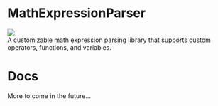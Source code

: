 # MathExpressionParser
[![](https://img.shields.io/travis/com/palapapa/MathExpressionParser/master?style=for-the-badge)](https://travis-ci.com/github/palapapa/MathExpressionParser) <br>
A customizable math expression parsing library that supports custom operators, functions, and variables.

# Docs
More to come in the future...
